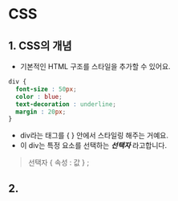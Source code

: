 # CSS
## 1. CSS의 개념
- 기본적인 HTML 구조를 스타일을 추가할 수 있어요. 
```CSS
div {
  font-size : 50px;
  color : blue;
  text-decoration : underline;
  margin : 20px;
}
```
- div라는 태그를 { } 안에서 스타일링 해주는 거예요.
- 이 div는 특정 요소를 선택하는 ___선택자___ 라고합니다.
> 선택자 { 속성 : 값 } ;
## 2. 
 
